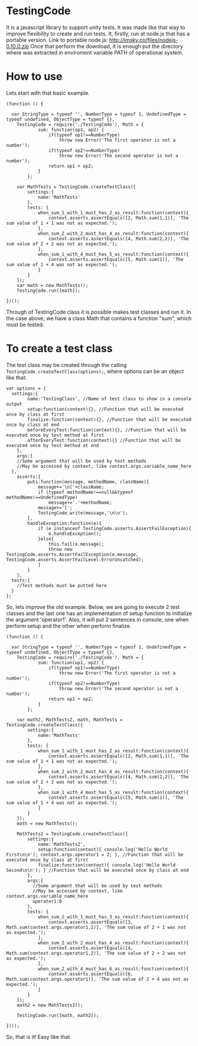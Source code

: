 TestingCode
===========
It is a javascript library to support unity tests. It was made like that way to improve flexibility to create and run tests. It, firstly, run at node.js that has a portable version.
Link to portable node.js: http://imsky.co/files/nodejs-0.10.0.zip
Once that perform the download, it is enough put the directory where was extracted in enviroment variable PATH of operational system.

How to use
==========
Lets start with that basic example.
```
(function () {
  
  var StringType = typeof '', NumberType = typeof 1, UndefinedType = typeof undefined, ObjectType = typeof {},
  	TestingCode = require('./TestingCode'), Math = {
			sum: function(op1, op2) {
				if(typeof op1!==NumberType)
					throw new Error('The first operator is not a number');
				if(typeof op2!==NumberType)
					throw new Error('The second operator is not a number');
				return op1 + op2;
			}
		};
	
	var MathTests = TestingCode.createTestClass({
		settings:{
			name:'MathTests'
		},
		tests: {
			when_sum_1_with_1_must_has_2_as_result:function(context){
				context.asserts.assertEquals([2, Math.sum(1,1)], 'The sum value of 1 + 1 was not as expected.');
			},
			when_sum_2_with_2_must_has_4_as_result:function(context){
				context.asserts.assertEquals([4, Math.sum(2,2)], 'The sum value of 2 + 2 was not as expected.');
			},
			when_sum_1_with_4_must_has_5_as_result:function(context){
				context.asserts.assertEquals([5, Math.sum(1)], 'The sum value of 1 + 4 was not as expected.');
			}
		}
	});
	var math = new MathTests();
	TestingCode.run([math]);
  
})();
```

Through of TestingCode class it is possible makes test classes and run it. In the case above, we have a class Math that contains a function "sum", which must be tested.

To create a test class
======================
The test class may be created through the calling ```TestingCode.createTestClass(options);```, where options can be an object like that:
```
var options = {
  settings:{
		name:'TestingClass', //Name of test class to show in a console output 
		setup:function(context){}, //Function that will be executed once by class at first
		finalize:function(context){}, //Function that will be executed once by class at end
		beforeEveryTest:function(context){}, //Function that will be executed once by test method at first
		afterEveryTest:function(context){} //Function that will be executed once by test method at end
	},
	args:{
    //Some argument that will be used by test methods
    //May be accessed by context, like context.args.variable_name_here
  },
	asserts:{
		puts:function(message, methodName, className){
			message+='\n['+className;
			if (typeof methodName!==null&&typeof methodName!==UndefinedType)
				message+='.'+methodName;
			message+=']';
			TestingCode.write(message,'\n\n');
		},
		handleException:function(e){
			if (e instanceof TestingCode.asserts.AssertFailException){
				e.handleException();
			}else{
				this.fail(e.message);
				throw new TestingCode.asserts.AssertFailException(e.message, TestingCode.asserts.AssertFailLevel.ErrorUncatched);
			}
		}
	},
  tests:{
    //Test methods must be putted here
  }
}; 
```
So, lets improve the old example. Below, we are going to execute 2 test classes and the last one has an implementation of setup function to initialize the argument 'operator1'. Also, it will put 2 sentences in console, one when perform setup and the other when perform finalize.
```
(function () {
  
  var StringType = typeof '', NumberType = typeof 1, UndefinedType = typeof undefined, ObjectType = typeof {},
  	TestingCode = require('./TestingCode'), Math = {
			sum: function(op1, op2) {
				if(typeof op1!==NumberType)
					throw new Error('The first operator is not a number');
				if(typeof op2!==NumberType)
					throw new Error('The second operator is not a number');
				return op1 + op2;
			}
		};
	
	var math2, MathTests2, math, MathTests = TestingCode.createTestClass({
		settings:{
			name:'MathTests'
		},
		tests: {
			when_sum_1_with_1_must_has_2_as_result:function(context){
				context.asserts.assertEquals([2, Math.sum(1,1)], 'The sum value of 1 + 1 was not as expected.');
			},
			when_sum_2_with_2_must_has_4_as_result:function(context){
				context.asserts.assertEquals([4, Math.sum(2,2)], 'The sum value of 2 + 2 was not as expected.');
			},
			when_sum_1_with_4_must_has_5_as_result:function(context){
				context.asserts.assertEquals([5, Math.sum(1)], 'The sum value of 1 + 4 was not as expected.');
			}
		}
	});
	math = new MathTests();
	
	MathTests2 = TestingCode.createTestClass({
		settings:{
			name:'MathTests2',
			setup:function(context){ console.log('Hello World First\n\n'); context.args.operator1 = 2; }, //Function that will be executed once by class at first
			finalize:function(context){ console.log('Hello World Second\n\n'); } //Function that will be executed once by class at end
		},
		args:{
		  //Some argument that will be used by test methods
		  //May be accessed by context, like context.args.variable_name_here
		  operator1:0
		},
		tests: {
			when_sum_2_with_1_must_has_3_as_result:function(context){
				context.asserts.assertEquals([3, Math.sum(context.args.operator1,1)], 'The sum value of 2 + 1 was not as expected.');
			},
			when_sum_2_with_2_must_has_4_as_result:function(context){
				context.asserts.assertEquals([4, Math.sum(context.args.operator1,2)], 'The sum value of 2 + 2 was not as expected.');
			},
			when_sum_2_with_4_must_has_6_as_result:function(context){
				context.asserts.assertEquals([6, Math.sum(context.args.operator1)], 'The sum value of 2 + 4 was not as expected.');
			}
		}
	});
	math2 = new MathTests2();
	
	TestingCode.run([math, math2]);
  
})();
```

So, that is it! Easy like that.
